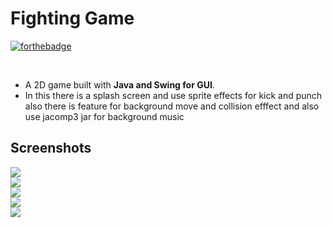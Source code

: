 # Fighting Game 
[![forthebadge](https://forthebadge.com/images/badges/made-with-java.svg)](https://forthebadge.com) 

<br>

* A 2D game built with **Java and Swing for GUI**.
* In this there is a splash screen and  use sprite effects for kick and punch also there is feature for background move and collision efffect and also use jacomp3 jar for background music

## Screenshots 

![](https://github.com/shridharrai/FightingGame/blob/master/src/com/shridhar/Game1.PNG)
<br>
![](https://github.com/shridharrai/FightingGame/blob/master/src/com/shridhar/Game2.PNG)
<br>
![](https://github.com/shridharrai/FightingGame/blob/master/src/com/shridhar/Game3.PNG)
<br>
![](https://github.com/shridharrai/FightingGame/blob/master/src/com/shridhar/Game4.PNG)
<br>
![](https://github.com/shridharrai/FightingGame/blob/master/src/com/shridhar/Game5.PNG)
<br>
